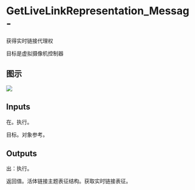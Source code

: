 # GetLiveLinkRepresentation_Messag-

获得实时链接代理权

目标是虚拟摄像机控制器

## 图示

![]($-20221218-21260723.png)

## Inputs

在。执行。

目标。对象参考。  

## Outputs

出：执行。

返回值。活体链接主题表征结构。获取实时链接表征。

